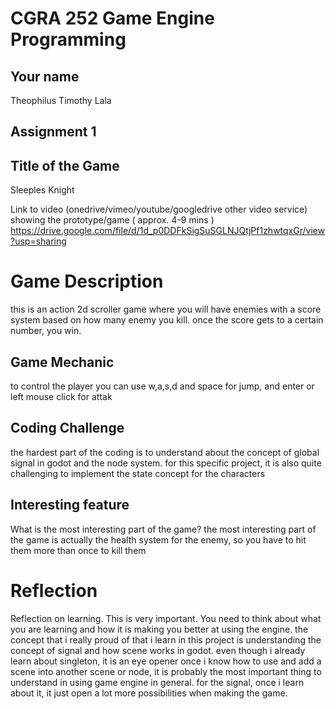 # CGRA 252 Game Engine Programming

## Your name
Theophilus Timothy Lala
## Assignment 1

## Title of the Game    
Sleeples Knight


Link to video (onedrive/vimeo/youtube/googledrive other video service) showing the prototype/game ( approx. 4-9 mins )
https://drive.google.com/file/d/1d_p0DDFkSigSuSGLNJQtjPf1zhwtqxGr/view?usp=sharing

# Game Description
this is an action 2d scroller game where you will have enemies with a score system based on how many enemy you kill. once the score gets to a certain number, you win.

## Game Mechanic
to control the player you can use w,a,s,d and space for jump, and enter or left mouse click for attak

## Coding Challenge
the hardest part of the coding is to understand about the concept of global signal in godot and the node system. for this specific project, it is also quite challenging to implement the state concept for the characters

## Interesting feature
What is the most interesting part of the game?
the most interesting part of the game is actually the health system for the enemy, so you have to hit them more than once to kill them

# Reflection

Reflection on learning.  This is very important.  You need to think about what you are learning and how it is making you better at using the engine.
the concept that i really proud of that i learn in this project is understanding the concept of signal and how scene works in godot. even though i already learn about singleton, it is an eye opener once i know how to use and add a scene into another scene or node, it is probably the most important thing to understand in using game engine in general. for the signal, once i learn about it, it just open a lot more possibilities when making the game.
